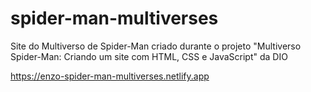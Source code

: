 # spider-man-multiverses
Site do Multiverso de Spider-Man criado durante o projeto "Multiverso Spider-Man: Criando um site com HTML, CSS e JavaScript" da DIO

https://enzo-spider-man-multiverses.netlify.app
